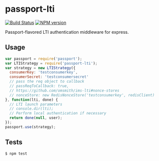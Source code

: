# passport-lti

[![Build Status](https://travis-ci.org/civitaslearning/passport-lti.svg)](https://travis-ci.org/civitaslearning/passport-lti)
[![NPM version](https://badge.fury.io/js/passport-lti.png)](http://badge.fury.io/js/passport-lti)

Passport-flavored LTI authentication middleware for express.

## Usage

```javascript
var passport = require('passport');
var LTIStrategy = require('passport-lti');
var strategy = new LTIStrategy({
  consumerKey: 'testconsumerkey',
  consumerSecret: 'testconsumersecret'
  // pass the req object to callback
  // passReqToCallback: true,
  // https://github.com/omsmith/ims-lti#nonce-stores
  // nonceStore: new RedisNonceStore('testconsumerkey', redisClient)
}, function(lti, done) {
  // LTI launch parameters
  // console.dir(lti);
  // Perform local authentication if necessary
  return done(null, user);
});
passport.use(strategy);
```

## Tests

```shell
$ npm test
```
